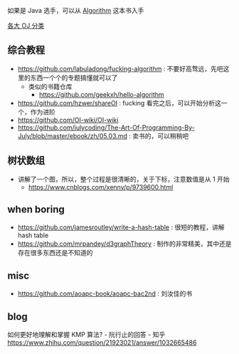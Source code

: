 如果是 Java 选手，可以从 [Algorithm](https://algs4.cs.princeton.edu/home/) 这本书入手

[各大 OJ 分类](http://www.pythontip.com/acm/problemCategory)

## 综合教程
- https://github.com/labuladong/fucking-algorithm : 不要好高骛远，先吧这里的东西一个个的专题搞懂就可以了
  - 类似的书籍仓库
    - https://github.com/geekxh/hello-algorithm
- https://github.com/hzwer/shareOI : fucking 看完之后，可以开始分析这一个，作为进阶
- https://github.com/OI-wiki/OI-wiki
- https://github.com/julycoding/The-Art-Of-Programming-By-July/blob/master/ebook/zh/05.03.md : 卖书的，可以稍稍吧

## 树状数组
- 讲解了一个图，所以，整个过程是很清晰的，关于下标，注意数值是从 1 开始
    - https://www.cnblogs.com/xenny/p/9739600.html

## when boring
- https://github.com/jamesroutley/write-a-hash-table : 很短的教程，讲解 hash table
- https://github.com/mrpandey/d3graphTheory : 制作的非常精美，其中还是存在很多东西还是不知道的

## misc
- https://github.com/aoapc-book/aoapc-bac2nd : 刘汝佳的书


## blog
如何更好地理解和掌握 KMP 算法? - 阮行止的回答 - 知乎
https://www.zhihu.com/question/21923021/answer/1032665486
